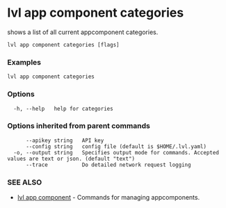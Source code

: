 # lvl app component categories

shows a list of all current appcomponent categories.

```
lvl app component categories [flags]
```

### Examples

```
lvl app component categories
```

### Options

```
  -h, --help   help for categories
```

### Options inherited from parent commands

```
      --apikey string   API key
      --config string   config file (default is $HOME/.lvl.yaml)
  -o, --output string   Specifies output mode for commands. Accepted values are text or json. (default "text")
      --trace           Do detailed network request logging
```

### SEE ALSO

* [lvl app component](lvl_app_component.md)	 - Commands for managing appcomponents.

